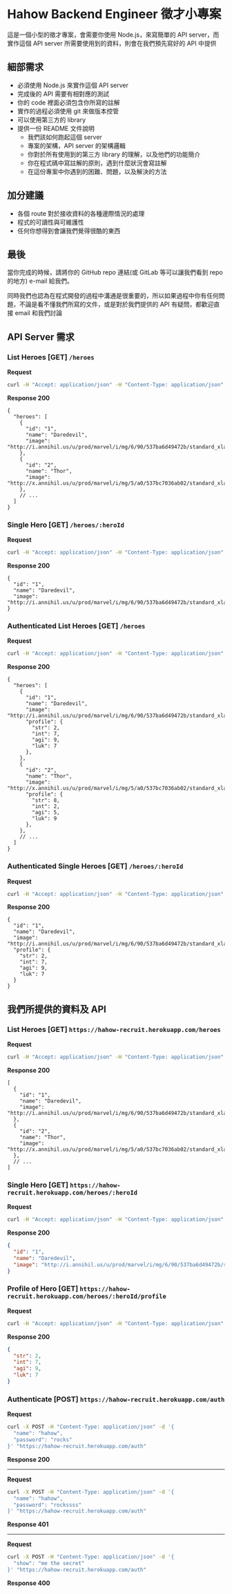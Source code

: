# Hahow Backend Engineer 徵才小專案

這是一個小型的徵才專案，會需要你使用 Node.js，來寫簡單的 API server，而實作這個 API server 所需要使用到的資料，則會在我們預先寫好的 API 中提供


## 細部需求

- 必須使用 Node.js 來實作這個 API server
- 完成後的 API 需要有相對應的測試
- 你的 code 裡面必須包含你所寫的註解
- 實作的過程必須使用 git 來做版本控管
- 可以使用第三方的 library
- 提供一份 README 文件說明
  - 我們該如何跑起這個 server
  - 專案的架構，API server 的架構邏輯
  - 你對於所有使用到的第三方 library 的理解，以及他們的功能簡介
  - 你在程式碼中寫註解的原則，遇到什麼狀況會寫註解
  - 在這份專案中你遇到的困難、問題，以及解決的方法

## 加分建議

- 各個 route 對於接收資料的各種邊際情況的處理
- 程式的可讀性與可維護性
- 任何你想得到會讓我們覺得很酷的東西

## 最後

當你完成的時候，請將你的 GitHub repo 連結(或 GitLab 等可以讓我們看到 repo 的地方) e-mail 給我們。

同時我們也認為在程式開發的過程中溝通是很重要的，所以如果過程中你有任何問題，不論是看不懂我們所寫的文件，或是對於我們提供的 API 有疑問，都歡迎直接 email 和我們討論

## API Server 需求

### List Heroes [GET] `/heroes`

**Request**

```bash
curl -H "Accept: application/json" -H "Content-Type: application/json" -X GET https://yourapiserver/heroes
```

**Response 200**

```jsonc
{
  "heroes": [
    {
      "id": "1",
      "name": "Daredevil",
      "image": "http://i.annihil.us/u/prod/marvel/i/mg/6/90/537ba6d49472b/standard_xlarge.jpg"
    },
    {
      "id": "2",
      "name": "Thor",
      "image": "http://x.annihil.us/u/prod/marvel/i/mg/5/a0/537bc7036ab02/standard_xlarge.jpg"
    },
    // ...
  ]
}
```

### Single Hero [GET] `/heroes/:heroId`

**Request**

```bash
curl -H "Accept: application/json" -H "Content-Type: application/json" -X GET https://yourapiserver/heroes/1
```

**Response 200**

```jsonc
{
  "id": "1",
  "name": "Daredevil",
  "image": "http://i.annihil.us/u/prod/marvel/i/mg/6/90/537ba6d49472b/standard_xlarge.jpg"
}
```

### Authenticated List Heroes [GET] `/heroes`

**Request**

```bash
curl -H "Accept: application/json" -H "Content-Type: application/json" -H "Name: hahow" -H "Password: rocks" -X GET https://yourapiserver/heroes
```

**Response 200**

```jsonc
{
  "heroes": [
    {
      "id": "1",
      "name": "Daredevil",
      "image": "http://i.annihil.us/u/prod/marvel/i/mg/6/90/537ba6d49472b/standard_xlarge.jpg",
      "profile": {
        "str": 2,
        "int": 7,
        "agi": 9,
        "luk": 7
      },
    },
    {
      "id": "2",
      "name": "Thor",
      "image": "http://x.annihil.us/u/prod/marvel/i/mg/5/a0/537bc7036ab02/standard_xlarge.jpg"
      "profile": {
        "str": 8,
        "int": 2,
        "agi": 5,
        "luk": 9
      },
    },
    // ...
  ]
}

```

### Authenticated Single Heroes [GET] `/heroes/:heroId`

**Request**

```bash
curl -H "Accept: application/json" -H "Content-Type: application/json" -H "Name: hahow" -H "Password: rocks" -X GET https://yourapiserver/heroes/1
```

**Response 200**

```jsonc
{
  "id": "1",
  "name": "Daredevil",
  "image": "http://i.annihil.us/u/prod/marvel/i/mg/6/90/537ba6d49472b/standard_xlarge.jpg",
  "profile": {
    "str": 2,
    "int": 7,
    "agi": 9,
    "luk": 7
  }
}
```

## 我們所提供的資料及 API

### List Heroes [GET] `https://hahow-recruit.herokuapp.com/heroes`

**Request**

```bash
curl -H "Accept: application/json" -H "Content-Type: application/json" -X GET https://hahow-recruit.herokuapp.com/heroes
```

**Response 200**

```jsonc
[
  {
    "id": "1",
    "name": "Daredevil",
    "image": "http://i.annihil.us/u/prod/marvel/i/mg/6/90/537ba6d49472b/standard_xlarge.jpg"
  },
  {
    "id": "2",
    "name": "Thor",
    "image": "http://x.annihil.us/u/prod/marvel/i/mg/5/a0/537bc7036ab02/standard_xlarge.jpg"
  },
  // ...
]
```

### Single Hero [GET] `https://hahow-recruit.herokuapp.com/heroes/:heroId`

**Request**

```bash
curl -H "Accept: application/json" -H "Content-Type: application/json" -X GET https://hahow-recruit.herokuapp.com/heroes/1
```

**Response 200**

```json
{
  "id": "1",
  "name": "Daredevil",
  "image": "http://i.annihil.us/u/prod/marvel/i/mg/6/90/537ba6d49472b/standard_xlarge.jpg"
}
```

### Profile of Hero [GET] `https://hahow-recruit.herokuapp.com/heroes/:heroId/profile`

**Request**

```bash
curl -H "Accept: application/json" -H "Content-Type: application/json" -X GET https://hahow-recruit.herokuapp.com/heroes/1/profile
```

**Response 200**

```json
{
  "str": 2,
  "int": 7,
  "agi": 9,
  "luk": 7
}
```

### Authenticate [POST] `https://hahow-recruit.herokuapp.com/auth`

**Request**

```bash
curl -X POST -H "Content-Type: application/json" -d '{
  "name": "hahow",
  "password": "rocks"
}' "https://hahow-recruit.herokuapp.com/auth"
```

**Response 200**

---

**Request**

```bash
curl -X POST -H "Content-Type: application/json" -d '{
  "name": "hahow",
  "password": "rockssss"
}' "https://hahow-recruit.herokuapp.com/auth"
```

**Response 401**

---

**Request**

```bash
curl -X POST -H "Content-Type: application/json" -d '{
  "show": "me the secret"
}' "https://hahow-recruit.herokuapp.com/auth"
```

**Response 400**

